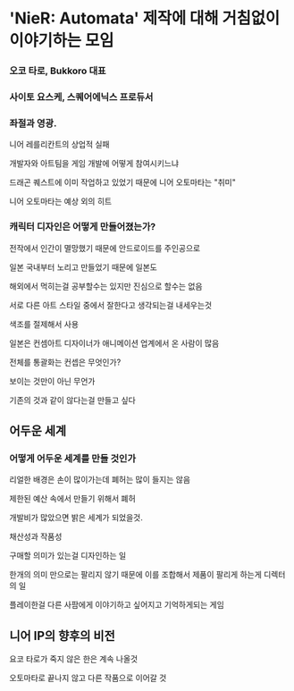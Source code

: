 # 'NieR: Automata' 제작에 대해 거침없이 이야기하는 모임
### 오코 타로, Bukkoro 대표
### 사이토 요스케, 스퀘어에닉스 프로듀서

### 좌절과 영광.

니어 레를리칸트의 상업적 실패

개발자와 아트팀을 게임 개발에 어떻게 참여시키느냐

드래곤 퀘스트에 이미 작업하고 있었기 때문에 니어 오토마타는 "취미"

니어 오토마타는 예상 외의 히트

### 캐릭터 디자인은 어떻게 만들어졌는가?

전작에서 인간이 멸망했기 때문에 안드로이드를 주인공으로

일본 국내부터 노리고 만들었기 때문에 일본도

해외에서 먹히는걸 공부할수는 있지만 진심으로 할수는 없음

서로 다른 아트 스타일 중에서 잘한다고 생각되는걸 내세우는것

색조를 절제해서 사용

일본은 컨셈아트 디자이너가 애니메이션 업계에서 온 사람이 많음

전체를 통괄화는 컨셉은 무엇인가?

보이는 것만이 아닌 무언가

기존의 것과 같이 않다는걸 만들고 싶다

## 어두운 세계

### 어떻게 어두운 세계를 만들 것인가

리얼한 배경은 손이 많이가는데 폐허는 많이 들지는 않음

제한된 예산 속에서 만들기 위해서 폐허

개발비가 많았으면 밝은 세계가 되었을것.

채산성과 작품성 

구매할 의미가 있는걸 디자인하는 일

한개의 의미 만으로는 팔리지 않기 때문에 이를 조합해서 제품이 팔리게 하는게 디렉터의 일

플레이한걸 다른 사팜에게 이야기하고 싶어지고 기억하게되는 게임

## 니어 IP의 향후의 비전

요코 타로가 죽지 않은 한은 계속 나올것

오토마타로 끝나지 않고 다른 작품으로 이어갈 것